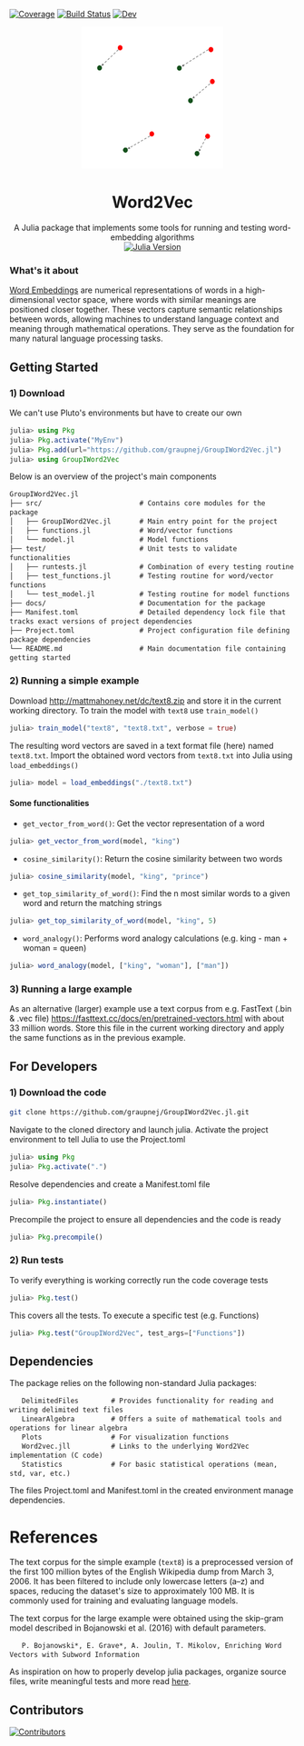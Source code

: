 [![Coverage](https://codecov.io/gh/graupnej/GroupIWord2Vec.jl/branch/main/graph/badge.svg)](https://codecov.io/gh/graupnej/GroupIWord2Vec.jl)
[![Build Status](https://github.com/graupnej/GroupIWord2Vec.jl/actions/workflows/CI.yml/badge.svg?branch=main)](https://github.com/graupnej/GroupIWord2Vec.jl/actions/workflows/CI.yml?query=branch%3Amain)
[![Dev](https://img.shields.io/badge/docs-dev-blue.svg)](https://graupnej.github.io/GroupIWord2Vec.jl/dev/)

<div align="center">
  <img src="WordEmbeddings.png" alt="Logo" width="250" height="250" />
  <h1>Word2Vec</h1>
  A Julia package that implements some tools for running and testing word-embedding algorithms
  <br/>
  <a href="https://julialang.org/downloads/">
    <img src="https://img.shields.io/badge/Julia-v1.10-blue" alt="Julia Version"/>
  </a>
</div>

### What's it about
[Word Embeddings](https://en.wikipedia.org/wiki/Word_embedding) are numerical representations of words in a high-dimensional vector space, where words with similar meanings are positioned closer together. These vectors capture semantic relationships between words, allowing machines to understand language context and meaning through mathematical operations. They serve as the foundation for many natural language processing tasks.

## Getting Started
### 1) Download
We can't use Pluto's environments but have to create our own

```julia
julia> using Pkg
julia> Pkg.activate("MyEnv")
julia> Pkg.add(url="https://github.com/graupnej/GroupIWord2Vec.jl")
julia> using GroupIWord2Vec
```

Below is an overview of the project's main components

```
GroupIWord2Vec.jl               
├── src/                        # Contains core modules for the package
│   ├── GroupIWord2Vec.jl       # Main entry point for the project
│   ├── functions.jl            # Word/vector functions
│   └── model.jl                # Model functions
├── test/                       # Unit tests to validate functionalities
│   ├── runtests.jl             # Combination of every testing routine
│   ├── test_functions.jl       # Testing routine for word/vector functions 
│   └── test_model.jl           # Testing routine for model functions
├── docs/                       # Documentation for the package
├── Manifest.toml               # Detailed dependency lock file that tracks exact versions of project dependencies
├── Project.toml                # Project configuration file defining package dependencies
└── README.md                   # Main documentation file containing getting started
```

### 2) Running a simple example
Download http://mattmahoney.net/dc/text8.zip and store it in the current working directory. To train the model with ``text8`` use ``train_model()``

```julia
julia> train_model("text8", "text8.txt", verbose = true)
```

The resulting word vectors are saved in a text format file (here) named ``text8.txt``.
Import the obtained word vectors from ``text8.txt`` into Julia using ``load_embeddings()``

```julia
julia> model = load_embeddings("./text8.txt")
```

#### Some functionalities

- ``get_vector_from_word()``: Get the vector representation of a word

```julia
julia> get_vector_from_word(model, "king")
```



- ``cosine_similarity()``: Return the cosine similarity between two words

```julia
julia> cosine_similarity(model, "king", "prince")
```

- ``get_top_similarity_of_word()``: Find the n most similar words to a given word and return the matching strings

```julia
julia> get_top_similarity_of_word(model, "king", 5)
```

- ``word_analogy()``: Performs word analogy calculations (e.g. king - man + woman = queen)
  
```julia
julia> word_analogy(model, ["king", "woman"], ["man"])
```

### 3) Running a large example
As an alternative (larger) example use a text corpus from e.g. FastText (.bin & .vec file) https://fasttext.cc/docs/en/pretrained-vectors.html with about 33 million words. Store this file in the current working directory and apply the same functions as in the previous example.

## For Developers
### 1) Download the code

``` bash
git clone https://github.com/graupnej/GroupIWord2Vec.jl.git
```

Navigate to the cloned directory and launch julia. Activate the project environment to tell Julia to use the Project.toml

```julia
julia> using Pkg
julia> Pkg.activate(".")
```

Resolve dependencies and create a Manifest.toml file

```julia
julia> Pkg.instantiate()
```

Precompile the project to ensure all dependencies and the code is ready

```julia
julia> Pkg.precompile()
```

### 2) Run tests
To verify everything is working correctly run the code coverage tests

```julia
julia> Pkg.test()
```

This covers all the tests. To execute a specific test (e.g. Functions)

```julia
julia> Pkg.test("GroupIWord2Vec", test_args=["Functions"])
```

## Dependencies
The package relies on the following non-standard Julia packages:

       DelimitedFiles        # Provides functionality for reading and writing delimited text files
       LinearAlgebra         # Offers a suite of mathematical tools and operations for linear algebra
       Plots                 # For visualization functions
       Word2vec.jll          # Links to the underlying Word2Vec implementation (C code)
       Statistics            # For basic statistical operations (mean, std, var, etc.)

The files Project.toml and Manifest.toml in the created environment manage dependencies.

# References
The text corpus for the simple example (``text8``) is a preprocessed version of the first 100 million bytes of the English Wikipedia dump from March 3, 2006. It has been filtered to include only lowercase letters (a–z) and spaces, reducing the dataset's size to approximately 100 MB. It is commonly used for training and evaluating language models.

The text corpus for the large example were obtained using the skip-gram model described in Bojanowski et al. (2016) with default parameters.

       P. Bojanowski*, E. Grave*, A. Joulin, T. Mikolov, Enriching Word Vectors with Subword Information

As inspiration on how to properly develop julia packages, organize source files, write meaningful tests and more read [here](https://adrianhill.de/julia-ml-course/write/).

## Contributors
[![Contributors](https://contrib.rocks/image?repo=graupnej/GroupIWord2Vec)](https://github.com/graupnej/GroupIWord2Vec.jl/graphs/contributors)
